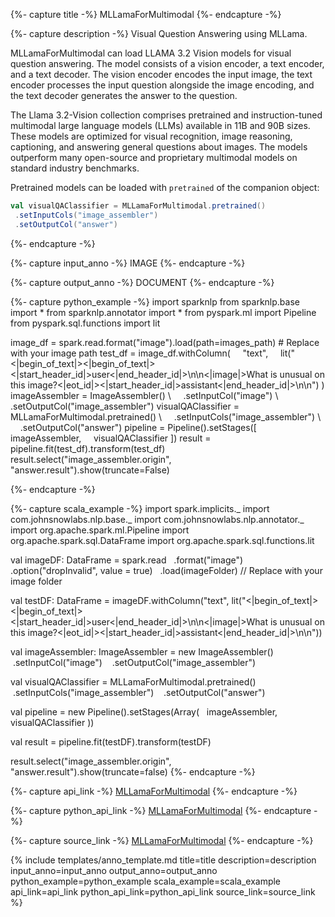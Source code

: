 {%- capture title -%}
MLLamaForMultimodal
{%- endcapture -%}

{%- capture description -%}
Visual Question Answering using MLLama.

MLLamaForMultimodal can load LLAMA 3.2 Vision models for visual question answering.
The model consists of a vision encoder, a text encoder, and a text decoder.
The vision encoder encodes the input image, the text encoder processes the input question
alongside the image encoding, and the text decoder generates the answer to the question.

The Llama 3.2-Vision collection comprises pretrained and instruction-tuned multimodal large
language models (LLMs) available in 11B and 90B sizes. These models are optimized for visual
recognition, image reasoning, captioning, and answering general questions about images.
The models outperform many open-source and proprietary multimodal models on standard industry
benchmarks.

Pretrained models can be loaded with `pretrained` of the companion object:

```scala
val visualQAClassifier = MLLamaForMultimodal.pretrained()
 .setInputCols("image_assembler")
 .setOutputCol("answer")
```
{%- endcapture -%}

{%- capture input_anno -%}
IMAGE
{%- endcapture -%}

{%- capture output_anno -%}
DOCUMENT
{%- endcapture -%}

{%- capture python_example -%}
import sparknlp
from sparknlp.base import *
from sparknlp.annotator import *
from pyspark.ml import Pipeline
from pyspark.sql.functions import lit

image_df = spark.read.format("image").load(path=images_path) # Replace with your image path
test_df = image_df.withColumn(
    "text",
    lit("<|begin_of_text|><|begin_of_text|><|start_header_id|>user<|end_header_id|>\n\n<|image|>What is unusual on this image?<|eot_id|><|start_header_id|>assistant<|end_header_id|>\n\n")
)
imageAssembler = ImageAssembler() \\
    .setInputCol("image") \\
    .setOutputCol("image_assembler")
visualQAClassifier = MLLamaForMultimodal.pretrained() \\
    .setInputCols("image_assembler") \\
    .setOutputCol("answer")
pipeline = Pipeline().setStages([
    imageAssembler,
    visualQAClassifier
])
result = pipeline.fit(test_df).transform(test_df)
result.select("image_assembler.origin", "answer.result").show(truncate=False)

{%- endcapture -%}

{%- capture scala_example -%}
import spark.implicits._
import com.johnsnowlabs.nlp.base._
import com.johnsnowlabs.nlp.annotator._
import org.apache.spark.ml.Pipeline
import org.apache.spark.sql.DataFrame
import org.apache.spark.sql.functions.lit

val imageDF: DataFrame = spark.read
  .format("image")
  .option("dropInvalid", value = true)
  .load(imageFolder) // Replace with your image folder

val testDF: DataFrame = imageDF.withColumn("text", lit("<|begin_of_text|><|begin_of_text|><|start_header_id|>user<|end_header_id|>\n\n<|image|>What is unusual on this image?<|eot_id|><|start_header_id|>assistant<|end_header_id|>\n\n"))

val imageAssembler: ImageAssembler = new ImageAssembler()
   .setInputCol("image")
   .setOutputCol("image_assembler")

val visualQAClassifier = MLLamaForMultimodal.pretrained()
   .setInputCols("image_assembler")
   .setOutputCol("answer")

val pipeline = new Pipeline().setStages(Array(
  imageAssembler,
  visualQAClassifier
))

val result = pipeline.fit(testDF).transform(testDF)

result.select("image_assembler.origin", "answer.result").show(truncate=false)
{%- endcapture -%}

{%- capture api_link -%}
[MLLamaForMultimodal](/api/com/johnsnowlabs/nlp/annotators/cv/MLLamaForMultimodal)
{%- endcapture -%}

{%- capture python_api_link -%}
[MLLamaForMultimodal](/api/python/reference/autosummary/sparknlp/annotator/cv/m_llama_for_multimodal/index.html#sparknlp.annotator.cv.mllama_for_multimodal.MLLamaForMultimodal)
{%- endcapture -%}

{%- capture source_link -%}
[MLLamaForMultimodal](https://github.com/JohnSnowLabs/spark-nlp/tree/master/src/main/scala/com/johnsnowlabs/nlp/annotators/cv/MLLamaForMultimodal.scala)
{%- endcapture -%}

{% include templates/anno_template.md
title=title
description=description
input_anno=input_anno
output_anno=output_anno
python_example=python_example
scala_example=scala_example
api_link=api_link
python_api_link=python_api_link
source_link=source_link
%}